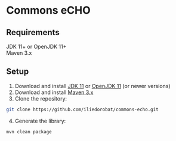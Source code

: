 # Commons eCHO

## Requirements

JDK 11+ or OpenJDK 11+<br/>
Maven 3.x

## Setup

1. Download and install [JDK 11](https://www.oracle.com/nl/java/technologies/javase/jdk11-archive-downloads.html) or [OpenJDK 11](https://openjdk.org/install/) (or newer versions)
2. Download and install [Maven 3.x](https://maven.apache.org/install.html)
3. Clone the repository:
```bash
git clone https://github.com/iliedorobat/commons-echo.git
```
4. Generate the library:
```bash
mvn clean package
```
